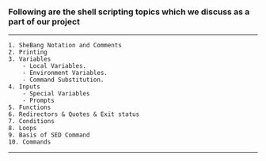 ### Following are the shell scripting topics which we discuss as a part of our project
---
    1. SheBang Notation and Comments
    2. Printing
    3. Variables
        - Local Variables.
        - Environment Variables.
        - Command Substitution. 
    4. Inputs
        - Special Variables
        - Prompts
    5. Functions
    6. Redirectors & Quotes & Exit status 
    7. Conditions
    8. Loops
    9. Basis of SED Command
    10. Commands
---